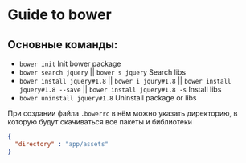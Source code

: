 # Guide to bower

## Основные команды:
* `bower init` Init bower package
* `bower search jquery` || `bower s jquery` Search libs
* `bower install jquery#1.8` || `bower i jqury#1.8` || `bower install jquery#1.8 --save` || `bower install jquery#1.8 -s` Install libs
* `bower uninstall jquery#1.8` Uninstall package or libs

При создании файла `.bowerrc` в нём можно указать директорию, в которую будут скачиваться все пакеты и библиотеки
```json
{
  "directory" : "app/assets"
}
```